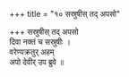 +++
title = "१० सस्रुषीस् तद् अपसो"

+++
सस्रुषीस् तद् अपसो  
दिवा नक्तं च सस्रुषीः ।  
वरेण्यक्रतुर् अहम्  
अपो देवीर् उप ब्रुवे ॥